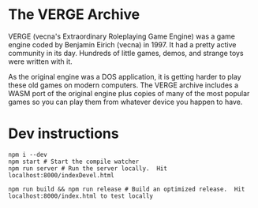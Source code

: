 # The VERGE Archive

VERGE (vecna's Extraordinary Roleplaying Game Engine) was a game engine coded by Benjamin Eirich (vecna) in 1997.  It had a pretty active community in its day.  Hundreds of little games, demos, and strange toys were written with it.

As the original engine was a DOS application, it is getting harder to play these old games on modern computers.  The VERGE archive includes a WASM port of the original engine plus copies of many of the most popular games so you can play them from whatever device you happen to have.

# Dev instructions

```shell
npm i --dev
npm start # Start the compile watcher
npm run server # Run the server locally.  Hit localhost:8000/indexDevel.html

npm run build && npm run release # Build an optimized release.  Hit localhost:8000/index.html to test locally
```
